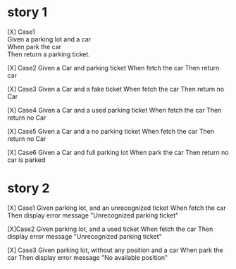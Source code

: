 # story 1
[X] Case1  
    Given a parking lot and a car  
    When park the car  
    Then return a parking ticket.

[X] Case2
    Given a Car and parking ticket
    When fetch the car
    Then return car

[X] Case3
    Given a Car and a fake ticket
    When fetch the car
    Then return no Car

[X] Case4
    Given a Car and a used parking ticket
    When fetch the car
    Then return no Car

[X] Case5
    Given a Car and a no parking ticket
    When fetch the car
    Then return no Car

[X] Case6
    Given a Car and full parking lot
    When park the car
    Then return no car is parked

# story 2 
[X] Case1 
    Given parking lot, and an unrecognized ticket 
    When fetch the car 
    Then display error message "Unrecognized parking ticket"

[X]Case2 
    Given parking lot, and a used ticket 
    When fetch the car 
    Then display error message "Unrecognized parking ticket"

[X] Case3 
    Given parking lot, without any position and a car 
    When park the car 
    Then display error message "No available position"